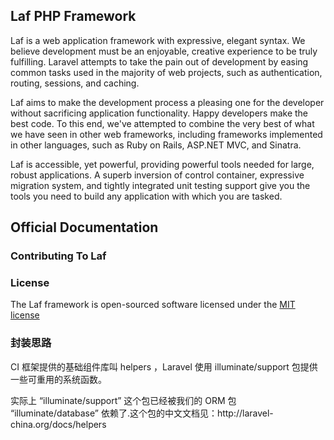 ## Laf PHP Framework

Laf is a web application framework with expressive, elegant syntax. We believe development must be an enjoyable, creative experience to be truly fulfilling. Laravel attempts to take the pain out of development by easing common tasks used in the majority of web projects, such as authentication, routing, sessions, and caching.

Laf aims to make the development process a pleasing one for the developer without sacrificing application functionality. Happy developers make the best code. To this end, we've attempted to combine the very best of what we have seen in other web frameworks, including frameworks implemented in other languages, such as Ruby on Rails, ASP.NET MVC, and Sinatra.

Laf is accessible, yet powerful, providing powerful tools needed for large, robust applications. A superb inversion of control container, expressive migration system, and tightly integrated unit testing support give you the tools you need to build any application with which you are tasked.

## Official Documentation


### Contributing To Laf


### License

The Laf framework is open-sourced software licensed under the [MIT license](http://opensource.org/licenses/MIT)




### 封装思路
CI 框架提供的基础组件库叫  helpers ，Laravel 使用  illuminate/support  包提供一些可重用的系统函数。

实际上 “illuminate/support” 这个包已经被我们的 ORM 包 “illuminate/database” 依赖了.这个包的中文文档见：http://laravel-
china.org/docs/helpers